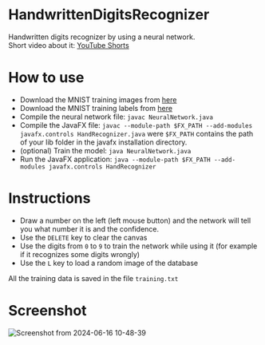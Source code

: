 # HandwrittenDigitsRecognizer
Handwritten digits recognizer by using a neural network.  
Short video about it: [YouTube Shorts](https://youtube.com/shorts/ZE2NT-mdVBc?si=nZa1vGP0JAuYuont)

# How to use
* Download the MNIST training images from [here](http://yann.lecun.com/exdb/mnist/train-images-idx3-ubyte.gz)
* Download the MNIST training labels from [here](http://yann.lecun.com/exdb/mnist/train-labels-idx1-ubyte.gz)
* Compile the neural network file: `javac NeuralNetwork.java`
* Compile the JavaFX file: `javac --module-path $FX_PATH --add-modules javafx.controls HandRecognizer.java` were `$FX_PATH` contains the path of your lib folder in the javafx installation directory.
* (optional) Train the model: `java NeuralNetwork.java`
* Run the JavaFX application: `java --module-path $FX_PATH --add-modules javafx.controls HandRecognizer`

# Instructions
* Draw a number on the left (left mouse button) and the network will tell you what number it is and the confidence.
* Use the `DELETE` key to clear the canvas
* Use the digits from `0` to `9` to train the network while using it (for example if it recognizes some digits wrongly)
* Use the `L` key to load a random image of the database

All the training data is saved in the file `training.txt`

# Screenshot
![Screenshot from 2024-06-16 10-48-39](https://github.com/OrangoMango/HandwrittenDigitsRecognizer/assets/61402409/4866073f-8b18-4dd2-bc1c-e757dcd15a07)
